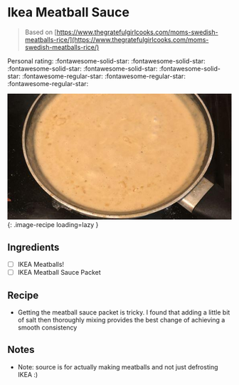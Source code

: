 <!-- Do not modify sections with "AUTO-*". They are updated by make.py -->

# Ikea Meatball Sauce

> Based on [https://www.thegratefulgirlcooks.com/moms-swedish-meatballs-rice/](https://www.thegratefulgirlcooks.com/moms-swedish-meatballs-rice/)

<!-- rating=2; (User can specify rating on scale of 1-5) -->
<!-- AUTO-UserRating -->
Personal rating: :fontawesome-solid-star: :fontawesome-solid-star: :fontawesome-solid-star: :fontawesome-solid-star: :fontawesome-solid-star: :fontawesome-regular-star: :fontawesome-regular-star: :fontawesome-regular-star:
<!-- /AUTO-UserRating -->

<!-- name_image=ikea_meatball_sauce.jpeg; (User can specify image name if multiple exist) -->
<!-- AUTO-Image -->
![ikea_meatball_sauce.jpeg](./ikea_meatball_sauce.jpeg){: .image-recipe loading=lazy }
<!-- /AUTO-Image -->

## Ingredients

* [ ] IKEA Meatballs!
* [ ] IKEA Meatball Sauce Packet

## Recipe

* Getting the meatball sauce packet is tricky. I found that adding a little bit of salt then thoroughly mixing provides the best change of achieving a smooth consistency

## Notes

* Note: source is for actually making meatballs and not just defrosting IKEA :)
